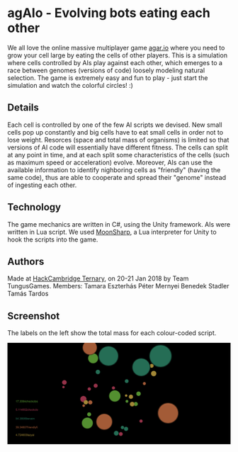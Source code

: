 # agAIo - Evolving bots eating each other

We all love the online massive multiplayer game [agar.io](https://agar.io) where you need to grow your cell large by eating the cells of other players. This is a simulation where cells controlled by AIs play against each other, which emerges to a race between genomes (versions of code) loosely modeling natural selection. The game is extremely easy and fun to play - just start the simulation and watch the colorful circles! :)

## Details
Each cell is controlled by one of the few AI scripts we devised. New small cells pop up constantly and big cells have to eat small cells in order not to lose weight. Resorces (space and total mass of organisms) is limited so that versions of AI code will essentially have different fitness. The cells can split at any point in time, and at each split some characteristics of the cells (such as maximum speed or acceleration) evolve. Moreover, AIs can use the available information to identify nighboring cells as "friendly" (having the same code), thus are able to cooperate and spread their "genome" instead of ingesting each other. 

## Technology
The game mechanics are written in C#, using the Unity framework. AIs were written in Lua script. We used [MoonSharp](https://www.moonsharp.org), a Lua interpreter for Unity to hook the scripts into the game.

## Authors
Made at [HackCambridge Ternary](https://hackcambridge.com/), on 20-21 Jan 2018 by Team TungusGames.
Members:
Tamara Eszterhás
Péter Mernyei
Benedek Stadler
Tamás Tardos

## Screenshot
The labels on the left show the total mass for each colour-coded script.

![Screensot 4](Screenshots/agAIo4.PNG)